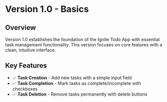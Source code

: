 # Version 1.0 - Basics

## Overview

Version 1.0 establishes the foundation of the Ignite Todo App with essential task management functionality. This version focuses on core features with a clean, intuitive interface.

## Key Features

- ✅ **Task Creation** - Add new tasks with a simple input field
- ✅ **Task Completion** - Mark tasks as complete/incomplete with checkboxes
- ✅ **Task Deletion** - Remove tasks permanently with delete buttons